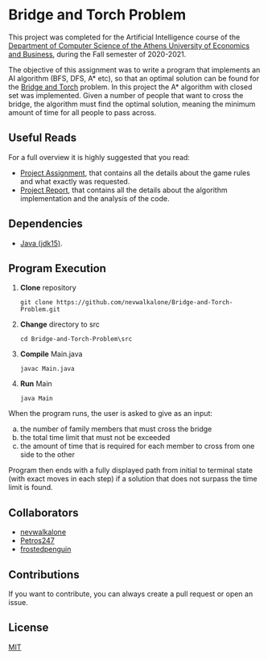# Bridge and Torch Problem

This project was completed for the Artificial Intelligence course of the [Department of Computer Science of the Athens University of Economics and Business](https://www.dept.aueb.gr/el/cs), during the Fall semester of 2020-2021.

The objective of this assignment was to write a program that implements an AI algorithm (BFS, DFS, A* etc), so that an optimal solution can be found for the [Bridge and Torch](https://en.wikipedia.org/wiki/Bridge_and_torch_problem) problem. In this project the A* algorithm with closed set was implemented. Given a number of people that want to cross the bridge, the algorithm must find the optimal solution, meaning the minimum amount of time for all people to pass across.

## Useful Reads

For a full overview it is highly suggested that you read:

- [Project Assignment](https://github.com/nevwalkalone/Bridge-and-Torch-Problem/blob/main/assignment-report/project-assignment.pdf), that contains all the details about the game rules and what exactly was requested.
- [Project Report](https://github.com/nevwalkalone/Bridge-and-Torch-Problem/blob/main/assignment-report/project-report.pdf), that contains all the details about the algorithm implementation and the analysis of the code.

## Dependencies

- [Java (jdk15)](https://www.oracle.com/java/technologies/javase/jdk15-archive-downloads.html).

## Program Execution

1. **Clone** repository

   ```console
   git clone https://github.com/nevwalkalone/Bridge-and-Torch-Problem.git
   
   ```
   
2. **Change** directory to src

   ```console
   cd Bridge-and-Torch-Problem\src
   ```

3. **Compile** Main.java

   ```console
   javac Main.java
   ```

4. **Run** Main

   ```console
   java Main
   ```

When the program runs, the user is asked to give as an input:

<ol type="a">
  <li>the number of family members that must cross the bridge</li>
  <li>the total time limit that must not be exceeded </li>
  <li>the amount of time that is required for each member to cross from one side to the other  </li>
</ol>

Program then ends with a fully displayed path from initial to terminal state (with exact moves in each step) if a solution that does not surpass the time limit is found.

## Collaborators

- [nevwalkalone](https://github.com/nevwalkalone)
- [Petros247](https://github.com/Petros247)
- [frostedpenguin](https://github.com/frostedpenguin)

## Contributions

If you want to contribute, you can always create a pull request or open an issue.

## License

[MIT](LICENSE)
